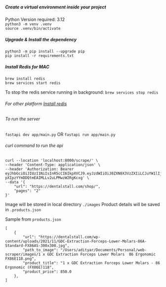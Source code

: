 ##### Create a virtual environment inside your project
Python Version required: 3.12 \
```python3 -m venv .venv``` \
```source .venv/bin/activate```

##### Upgrade & Install the dependency
```python3 -m pip install --upgrade pip``` \
```pip install -r requirements.txt```

##### Install Redis for MAC
```brew install redis``` \
```brew services start redis```

To stop the redis service running in background: ```brew services stop redis```

###### For other platform [Install redis](https://redis.io/docs/latest/operate/oss_and_stack/install/install-redis/)

###### To run the server
```fastapi dev app/main.py``` 
OR
```fastapi run app/main.py```

###### curl command to run the api
```
curl --location 'localhost:8000/scrape/' \
--header 'Content-Type: application/json' \
--header 'Authorization: Bearer eyJhbGciOiJIUzI1NiIsInR5cCI6IkpXVCJ9.eyJzdWIiOiJ0ZXN0X3VzZXIiLCJuYW1lIjoidGVzdCB1c2VyIHdpdGggbm8gZXhwaXJhdGlvbiIsImlhdCI6MTcyNDYxMjU4OH0.GzwaK_x-pXIpzYYmDDQtmEAIMLLv2uLPMwzW2RgKcxg' \
--data '{
    "url": "https://dentalstall.com/shop/",
    "pages": "2"
}'
```

Image will be stored in local directory ```./images```
Product details will be saved in ```.products.json```

Sample from ```products.json```
```
[
    {
        "url": "https://dentalstall.com/wp-content/uploads/2021/11/GDC-Extraction-Forceps-Lower-Molars-86A-Standard-FX86AS-300x300.jpg",
        "path_to_image": "/Users/adityar/Documents/Personal/web-scraper/images/1 x GDC Extraction Forceps Lower Molars  86 Ergonomic FX86E118.png",
        "product_title": "1 x GDC Extraction Forceps Lower Molars - 86 Ergonomic (FX86E)118",
        "product_price": 850.0
    },
]
```